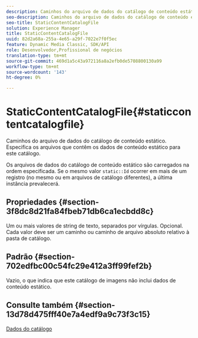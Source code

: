 ```yaml
---
description: Caminhos do arquivo de dados do catálogo de conteúdo estático. Especifica os arquivos que contêm os dados de conteúdo estático para este catálogo.
seo-description: Caminhos do arquivo de dados do catálogo de conteúdo estático. Especifica os arquivos que contêm os dados de conteúdo estático para este catálogo.
seo-title: StaticContentCatalogFile
solution: Experience Manager
title: StaticContentCatalogFile
uuid: 82d2a68a-255a-4e65-a29f-7022e7f0f5ec
feature: Dynamic Media Classic, SDK/API
role: Desenvolvedor,Profissional de negócios
translation-type: tm+mt
source-git-commit: 469d1a5c43a972116a8a2efb0de5708800130a99
workflow-type: tm+mt
source-wordcount: '143'
ht-degree: 0%

---
```



# StaticContentCatalogFile{#staticcontentcatalogfile}

Caminhos do arquivo de dados do catálogo de conteúdo estático. Especifica os arquivos que contêm os dados de conteúdo estático para este catálogo.

Os arquivos de dados do catálogo de conteúdo estático são carregados na ordem especificada. Se o mesmo valor `static::Id` ocorrer em mais de um registro (no mesmo ou em arquivos de catálogo diferentes), a última instância prevalecerá.

## Propriedades {#section-3f8dc8d21fa84fbeb71db6ca1ecbdd8c}

Um ou mais valores de string de texto, separados por vírgulas. Opcional. Cada valor deve ser um caminho ou caminho de arquivo absoluto relativo à pasta de catálogo.

## Padrão {#section-702edfbc00c54fc29e412a3ff99fef2b}

Vazio, o que indica que este catálogo de imagens não inclui dados de conteúdo estático.

## Consulte também {#section-13d78d475fff40e7a4edf9a9c73f3c15}

[Dados do catálogo](../../../../../is-api/image-catalog/image-serving-api-ref/c-image-catalog-reference/c-overview/c-catalog-data-fields/c-catalog-data-fields.md#concept-b19581028ec44f98b9f5943624403d29)
